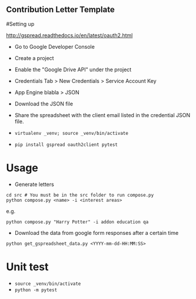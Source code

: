 Contribution Letter Template
----------------------------------

#Setting up

http://gspread.readthedocs.io/en/latest/oauth2.html
* Go to Google Developer Console
* Create a project
* Enable the "Google Drive API" under the project
* Credentials Tab > New Credentials > Service Account Key
* App Engine blabla > JSON
* Download the JSON file
* Share the spreadsheet with the client email listed in the credential JSON file.

* `virtualenv _venv; source _venv/bin/activate`
* `pip install gspread oauth2client pytest`

# Usage

* Generate letters
```
cd src # You must be in the src folder to run compose.py
python compose.py <name> -i <interest areas>
```

e.g. 

```
python compose.py "Harry Potter" -i addon education qa
```

* Download the data from google form responses after a certain time

```
python get_gspreadsheet_data.py <YYYY-mm-dd-HH:MM:SS>
```

# Unit test
* `source _venv/bin/activate`
* `python -m pytest`

